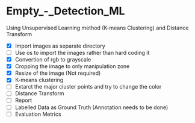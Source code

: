 # Empty_-_Detection_ML
Using Unsupervised Learning method (K-means Clustering) and Distance Transform
- [x] Import images as separate directory
- [ ] Use os to import the images rather than hard coding it
- [x] Convertion of rgb to grayscale
- [x] Cropping the image to only manipulation zone
- [x] Resize of the image (Not required)
- [x] K-means clustering
- [ ] Extarct the major cluster points and try to change the color
- [ ] Distance Transform
- [ ] Report
- [ ] Labelled Data as Ground Truth (Annotation needs to be done)
- [ ] Evaluation Metrics
